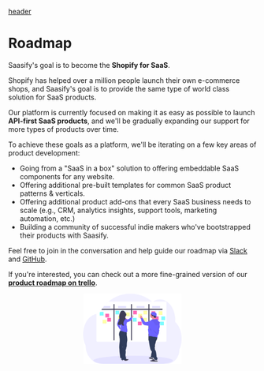 [header](_header.md ':include')

# Roadmap

Saasify's goal is to become the **Shopify for SaaS**.

Shopify has helped over a million people launch their own e-commerce shops, and Saasify's goal is to provide the same type of world class solution for SaaS products.

Our platform is currently focused on making it as easy as possible to launch **API-first SaaS products**, and we'll be gradually expanding our support for more types of products over time.

To achieve these goals as a platform, we'll be iterating on a few key areas of product development:

- Going from a "SaaS in a box" solution to offering embeddable SaaS components for any website.
- Offering additional pre-built templates for common SaaS product patterns & verticals.
- Offering additional product add-ons that every SaaS business needs to scale (e.g., CRM, analytics insights, support tools, marketing automation, etc.)
- Building a community of successful indie makers who've bootstrapped their products with Saasify.

Feel free to join in the conversation and help guide our roadmap via [Slack](https://slack.saasify.sh) and [GitHub](https://github.com/saasify-sh/saasify).

If you're interested, you can check out a more fine-grained version of our **[product roadmap on trello](https://trello.com/b/0I0V0NEM/saasify-product-roadmap ':target=_bank')**.

<p align="center">
  <img src="./_media/undraw/scrum_board.svg" alt="Roadmap" width="200" />
</p>
